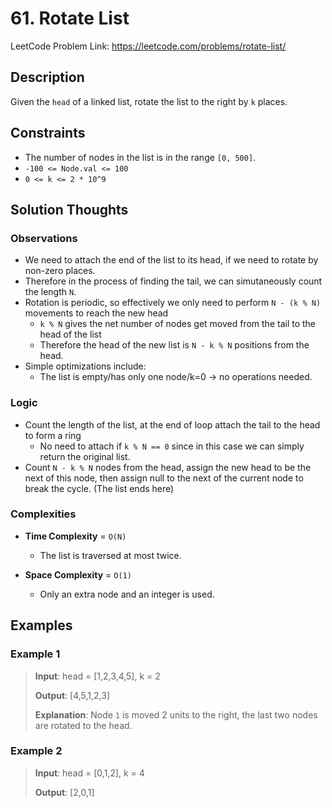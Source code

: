 # 61. Rotate List

LeetCode Problem Link: <https://leetcode.com/problems/rotate-list/>

## Description

Given the `head` of a linked list, rotate the list to the right by `k` places.

## Constraints

- The number of nodes in the list is in the range `[0, 500]`.
- `-100 <= Node.val <= 100`
- `0 <= k <= 2 * 10^9`

## Solution Thoughts

### Observations

- We need to attach the end of the list to its head, if we need to rotate by non-zero places.
- Therefore in the process of finding the tail, we can simutaneously count the length `N`.
- Rotation is periodic, so effectively we only need to perform `N - (k % N)` movements to reach the new head
   - `k % N` gives the net number of nodes get moved from the tail to the head of the list
   - Therefore the head of the new list is `N - k % N` positions from the head.
- Simple optimizations include:
   - The list is empty/has only one node/k=0 -> no operations needed.

### Logic

- Count the length of the list, at the end of loop attach the tail to the head to form a ring
   - No need to attach if `k % N == 0` since in this case we can simply return the original list.
- Count `N - k % N` nodes from the head, assign the new head to be the next of this node, then assign null to the next of the current node to break the cycle. (The list ends here)

### Complexities

- **Time Complexity** = `O(N)`
   - The list is traversed at most twice.

- **Space Complexity** = `O(1)`
   - Only an extra node and an integer is used.

## Examples

### Example 1

> **Input**: head = [1,2,3,4,5], k = 2
>
> **Output**: [4,5,1,2,3]
>
> **Explanation**: Node `1` is moved 2 units to the right, the last two nodes are rotated to the head.

### Example 2

> **Input**: head = [0,1,2], k = 4
>
> **Output**: [2,0,1]
